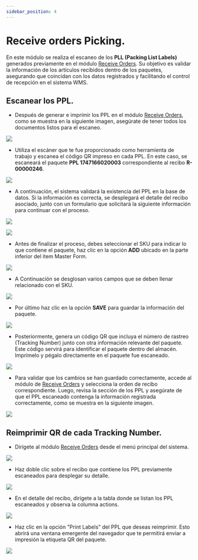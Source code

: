 ```yaml
---
sidebar_position: 4
---
```

# Receive orders Picking.

En este módulo se realiza el escaneo de los **PLL (Packing List Labels)** generados previamente en el módulo [Receive Orders](./2025-05-23-ReceiveOrders.md). Su objetivo es validar la información de los artículos recibidos dentro de los paquetes, asegurando que coincidan con los datos registrados y facilitando el control de recepción en el sistema WMS.

## Escanear los PPL.

- Después de generar e imprimir los PPL en el módulo [Receive Orders](./2025-05-23-ReceiveOrders.md), como se muestra en la siguiente imagen, asegúrate de tener todos los documentos listos para el escaneo.

![](/img/upload/receiveOrdersPickingp1-205-13-16.png)

- Utiliza el escáner que te fue proporcionado como herramienta de trabajo y escanea el código QR impreso en cada PPL. En este caso, se escaneará el paquete **PPL 1747166020003** correspondiente al recibo **R-00000246**.

![](/img/upload/receiveOrdersPickingp2-205-13-16.png)

- A continuación, el sistema validará la existencia del PPL en la base de datos. Si la información es correcta, se desplegará el detalle del recibo asociado, junto con un formulario que solicitará la siguiente información para continuar con el proceso.

![](/img/upload/receiveOrdersPickingp3-205-13-16.png)

![](/img/upload/receiveOrdersPickingp4-205-13-16.png)

- Antes de finalizar el proceso, debes seleccionar el SKU  para indicar lo que contiene el paquete, haz clic  en la opción **ADD** ubicado  en la parte inferior del item Master Form.

![](/img/upload/receiveOrdersPickingp5-205-13-16.png)

- A Continuación  se desglosan varios campos que se deben llenar relacionado con el SKU.


![](/img/upload/receiveOrdersPickingp6-205-13-16.png)

- Por último haz  clic en la opción **SAVE**  para guardar la información del paquete.


![](/img/upload/receiveOrdersPickingp7-205-13-16.png)

- Posteriormente, genera un código QR que incluya el número de rastreo (Tracking Number) junto con otra información relevante del paquete. Este código servirá para identificar el paquete dentro del almacén. Imprímelo y pégalo directamente en el paquete fue escaneado.


![](/img/upload/receiveOrdersPickingp8-205-13-16.png)

- Para validar que los cambios se han guardado correctamente, accede al módulo de [Receive Orders](./2025-05-23-ReceiveOrders.md) y selecciona la orden de recibo correspondiente. Luego, revisa la sección de los PPL y asegúrate de que el PPL escaneado contenga la información registrada correctamente, como se muestra en la siguiente imagen.

![](/img/upload/receiveOrdersPickingp9-205-13-16.png)


## Reimprimir QR de cada Tracking Number.

- Dirígete al módulo [Receive Orders](./2025-05-23-ReceiveOrders.md) desde el menú principal del sistema.

![](/img/upload/receiveOrdersPickingp10-205-13-16.png)

- Haz doble clic sobre el recibo que contiene los PPL previamente escaneados para desplegar su detalle.

![](/img/upload/receiveOrdersPickingp11-205-13-16.png)

- En el detalle del recibo, dirígete a la tabla donde se listan los PPL escaneados y observa la columna actions.


![](/img/upload/receiveOrdersPickingp12-205-13-16.png)

-  Haz clic en la opción "Print Labels" del PPL que deseas reimprimir. Esto abrirá una ventana emergente del navegador que te permitirá enviar a impresión la etiqueta QR del paquete.

![](/img/upload/receiveOrdersPickingp13-205-13-16.png)